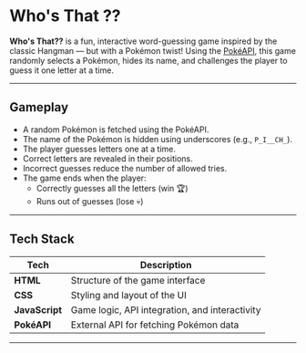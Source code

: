 # Who's That ??

**Who's That??** is a fun, interactive word-guessing game inspired by the classic Hangman — but with a Pokémon twist! Using the [PokéAPI](https://pokeapi.co/), this game randomly selects a Pokémon, hides its name, and challenges the player to guess it one letter at a time.

---

## Gameplay

- A random Pokémon is fetched using the PokéAPI.
- The name of the Pokémon is hidden using underscores (e.g., `P_I__CH_`).
- The player guesses letters one at a time.
- Correct letters are revealed in their positions.
- Incorrect guesses reduce the number of allowed tries.
- The game ends when the player:
  - Correctly guesses all the letters (win 🏆)
  - Runs out of guesses (lose 💀)

---

## Tech Stack

| Tech       | Description                          |
|------------|--------------------------------------|
| **HTML**   | Structure of the game interface      |
| **CSS**    | Styling and layout of the UI         |
| **JavaScript** | Game logic, API integration, and interactivity |
| **PokéAPI** | External API for fetching Pokémon data |

---
